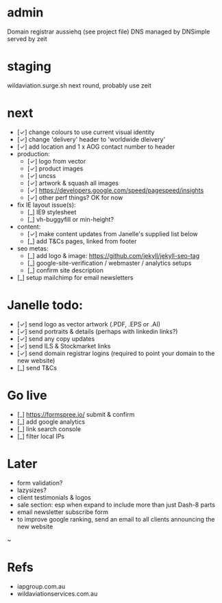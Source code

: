 # admin
Domain registrar aussiehq (see project file)
DNS managed by DNSimple
served by zeit

# staging
wildaviation.surge.sh
next round, probably use zeit

# next
- [✓] change colours to use current visual identity
- [✓] change 'delivery' header to 'worldwide dleivery'
- [✓] add location and 1 x AOG contact number to header
- production:
	- [✓] logo from vector
	- [✓] product images
	- [✓] uncss
	- [✓] artwork & squash all images
	- [✓] https://developers.google.com/speed/pagespeed/insights 
	- [✓] other perf things? OK for now
- fix IE layout issue(s):
	- [_] IE9 stylesheet
	- [_] vh-buggyfill or min-height?
- content:
	- [✓] make content updates from Janelle's supplied list below
	- [_] add T&Cs pages, linked from footer
- seo metas:
	- [_] add logo & image: https://github.com/jekyll/jekyll-seo-tag
	- [_] google-site-verification / webmaster / analytics setups
	- [_] confirm site description
- [_] setup mailchimp for email newsletters

# Janelle todo:
- [✓] send logo as vector artwork (.PDF, .EPS or .AI)
- [✓] send portraits & details (perhaps with linkedin links?)
- [✓] send any copy updates
- [✓] send ILS & Stockmarket links
- [✓] send domain registrar logins (required to point your domain to the new website)
- [_] send T&Cs

# Go live
- [_] https://formspree.io/ submit & confirm
- [_] add google analytics
- [_] link search console
- [_] filter local IPs

# Later
- form validation?
- lazysizes?
- client testimonials & logos
- sale section: esp when expand to include more than just Dash-8 parts
- email newsletter subscribe form
- to improve google ranking, send an email to all clients announcing the new website

~


# Refs
- iapgroup.com.au
- wildaviationservices.com.au
